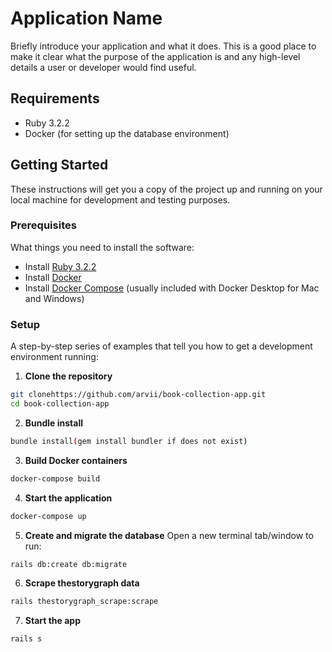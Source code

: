 # Application Name

Briefly introduce your application and what it does. This is a good place to make it clear what the purpose of the application is and any high-level details a user or developer would find useful.

## Requirements

- Ruby 3.2.2
- Docker (for setting up the database environment)

## Getting Started

These instructions will get you a copy of the project up and running on your local machine for development and testing purposes.

### Prerequisites

What things you need to install the software:

- Install [Ruby 3.2.2](https://www.ruby-lang.org/en/downloads/)
- Install [Docker](https://docs.docker.com/get-docker/)
- Install [Docker Compose](https://docs.docker.com/compose/install/) (usually included with Docker Desktop for Mac and Windows)

### Setup

A step-by-step series of examples that tell you how to get a development environment running:

1. **Clone the repository**
```bash
git clonehttps://github.com/arvii/book-collection-app.git
cd book-collection-app
```

2. **Bundle install**
```bash
bundle install(gem install bundler if does not exist)
```
3. **Build Docker containers**
```bash
docker-compose build
```

4. **Start the application**
```bash
docker-compose up
```


5. **Create and migrate the database**
Open a new terminal tab/window to run:
```bash
rails db:create db:migrate
```

6. **Scrape thestorygraph data**
```bash
rails thestorygraph_scrape:scrape
```

7. **Start the app**
```bash
rails s
```